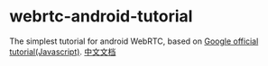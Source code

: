 # webrtc-android-tutorial
The simplest tutorial for android WebRTC, based on [Google official tutorial(Javascript)](https://codelabs.developers.google.com/codelabs/webrtc-web/#0).
[中文文档](https://www.jianshu.com/p/eb5fd116e6c8)
